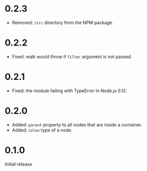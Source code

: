 # 0.2.3

* Removed: `/src` directory from the NPM package.

# 0.2.2

* Fixed: walk would throw if `filter` argument is not passed.

# 0.2.1

* Fixed: the module failing with TypeError in Node.js 0.12.

# 0.2.0

* Added: `parent` property to all nodes that are inside a container.
* Added: `colon` type of a node.

# 0.1.0

Initial release
